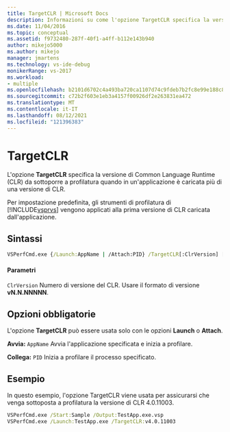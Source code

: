 ```yaml
---
title: TargetCLR | Microsoft Docs
description: Informazioni su come l'opzione TargetCLR specifica la versione del runtime di Common Language da profilare quando più di una versione di CLR viene caricata in un'applicazione.
ms.date: 11/04/2016
ms.topic: conceptual
ms.assetid: f9732480-287f-40f1-a4ff-b112e143b940
author: mikejo5000
ms.author: mikejo
manager: jmartens
ms.technology: vs-ide-debug
monikerRange: vs-2017
ms.workload:
- multiple
ms.openlocfilehash: b2101d6702c4a493ba720ca1107d74c9fdeb7b2fc8e99e188c8400dd867109c0
ms.sourcegitcommit: c72b2f603e1eb3a4157f00926df2e263831ea472
ms.translationtype: MT
ms.contentlocale: it-IT
ms.lasthandoff: 08/12/2021
ms.locfileid: "121396383"
---
```

# <a name="targetclr"></a>TargetCLR
L'opzione **TargetCLR** specifica la versione di Common Language Runtime (CLR) da sottoporre a profilatura quando in un'applicazione è caricata più di una versione di CLR.

 Per impostazione predefinita, gli strumenti di profilatura di [!INCLUDE[vsprvs](../code-quality/includes/vsprvs_md.md)] vengono applicati alla prima versione di CLR caricata dall'applicazione.

## <a name="syntax"></a>Sintassi

```cmd
VSPerfCmd.exe {/Launch:AppName | /Attach:PID} /TargetCLR[:ClrVersion] [Options]
```

#### <a name="parameters"></a>Parametri
 `ClrVersion` Numero di versione del CLR. Usare il formato di versione **vN.N.NNNNN**.

## <a name="required-options"></a>Opzioni obbligatorie
 L'opzione **TargetCLR** può essere usata solo con le opzioni **Launch** o **Attach**.

 **Avvia:** `AppName` Avvia l'applicazione specificata e inizia a profilare.

 **Collega:** `PID` Inizia a profilare il processo specificato.

## <a name="example"></a>Esempio
 In questo esempio, l'opzione TargetCLR viene usata per assicurarsi che venga sottoposta a profilatura la versione di CLR 4.0.11003.

```cmd
VSPerfCmd.exe /Start:Sample /Output:TestApp.exe.vsp
VSPerfCmd.exe /Launch:TestApp.exe /TargetCLR:v4.0.11003
```
